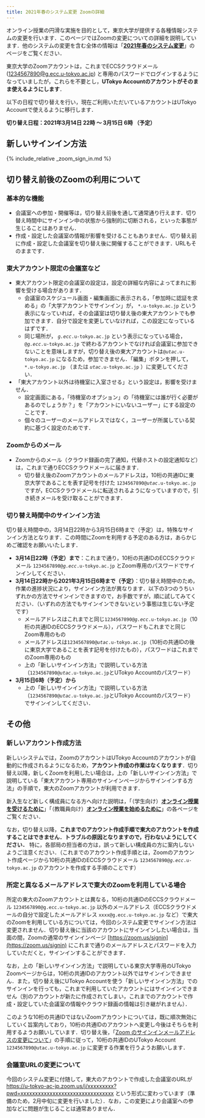 ```yaml
---
title: 2021年春のシステム変更 Zoomの詳細
---
```


オンライン授業の円滑な実施を目的として，東京大学が提供する各種情報システムの変更を行います．このページではZoomの変更についての詳細を説明しています．他のシステムの変更を含む全体の情報は「**[2021年春のシステム変更](/change2021s/)**」のページをご覧ください．

東京大学のZoomアカウントは，これまでECCSクラウドメール (1234567890@g.ecc.u-tokyo.ac.jp) と専用のパスワードでログインするようになっていましたが，これらを不要とし，**UTokyo Accountのアカウントがそのまま使えるようにします**．

以下の日程で切り替えを行い，現在ご利用いただいているアカウントはUTokyo Accountで使えるように移行します．

**切り替え日程：2021年3月14日 22時 ～ 3月15日 6時 （予定）**

## 新しいサインイン方法

{% include_relative _zoom_sign_in.md %}

## 切り替え前後のZoomの利用について

### 基本的な機能

- 会議室への参加・開催等は，切り替え前後を通して通常通り行えます．切り替え時間中にサインイン中の状態から強制的に切断される，といった事態が生じることはありません．
- 作成・設定した会議室の情報が影響を受けることもありません．切り替え前に作成・設定した会議室を切り替え後に開催することができます．URLもそのままです．

### 東大アカウント限定の会議室など

- 東大アカウント限定の会議室の設定は，設定の詳細な内容によってまれに影響を受ける場合があります．
    - 会議室のスケジュール画面・編集画面に表示される，「参加時に認証を求める」の「大学アカウントでサインイン」が， `*.u-tokyo.ac.jp` という表示になっていれば，その会議室は切り替え後の東大アカウントでも参加できます．自分で設定を変更していなければ，この設定になっているはずです．
    - 同じ場所が， <code><em>g.ecc</em>.u-tokyo.ac.jp</code> という表示になっている場合， <code>@<em>g.ecc</em>.u-tokyo.ac.jp</code> で終わるアカウントでなければ会議室に参加できないことを意味しますが，切り替え後の東大アカウントは<code>@<em>utac</em>.u-tokyo.ac.jp</code> になるため，参加できません．「編集」ボタンを押して， `*.u-tokyo.ac.jp` （または <code><em>utac</em>.u-tokyo.ac.jp</code> ）に変更してください．
- 「東大アカウント以外は待機室に入室させる」という設定は，影響を受けません．
    - 設定画面にある，「待機室のオプション」の「待機室には誰が行く必要があるのでしょうか？」を「アカウントにいないユーザー」にする設定のことです．
    - 個々のユーザーのメールアドレスではなく，ユーザーが所属している契約に基づく設定のためです．

### Zoomからのメール

- Zoomからのメール（クラウド録画の完了通知，代替ホストの設定通知など）は，これまで通りECCSクラウドメールに届きます．
    - 切り替え後のZoomアカウントのメールアドレスは，10桁の共通IDに東京大学であることを表す記号を付けた <code>1234567890@<em>utac</em>.u-tokyo.ac.jp</code> ですが，ECCSクラウドメールに転送されるようになっていますので，引き続きメールを受け取ることができます．

### 切り替え時間中のサインイン方法

切り替え時間中の，3月14日22時から3月15日6時まで（予定）は，特殊なサインイン方法となります．この時間にZoomを利用する予定のある方は，あらかじめご確認をお願いいたします．

- **3月14日22時（予定）まで**：これまで通り，10桁の共通IDのECCSクラウドメール <code>1234567890@<em>g.ecc</em>.u-tokyo.ac.jp</code> とZoom専用のパスワードでサインインしてください．
- **3月14日22時から2021年3月15日6時まで（予定）**：切り替え時間中のため，作業の進捗状況により，サインイン方法が異なります．以下の3つのうちいずれかの方法でサインインできますので，お手数ですが，順に試してみてください．（いずれの方法でもサインインできないという事態は生じない予定です）
    - メールアドレスはこれまでと同じ<code>1234567890@<em>g.ecc</em>.u-tokyo.ac.jp</code>（10桁の共通IDのECCSクラウドメール），パスワードもこれまでと同じZoom専用のもの
    - メールアドレスは<code>1234567890@<em>utac</em>.u-tokyo.ac.jp</code>（10桁の共通IDの後に東京大学であることを表す記号を付けたもの），パスワードはこれまでのZoom専用のもの
    - 上の「新しいサインイン方法」で説明している方法（<code>1234567890@<em>utac</em>.u-tokyo.ac.jp</code>とUTokyo Accountのパスワード）
- **3月15日6時（予定）から**
    - 上の「新しいサインイン方法」で説明している方法（<code>1234567890@<em>utac</em>.u-tokyo.ac.jp</code>とUTokyo Accountのパスワード）でサインインしてください．

## その他

### 新しいアカウント作成方法

新しいシステムでは，ZoomのアカウントはUTokyo Accountのアカウントが自動的に作成されるようになるため，**アカウント作成の作業はなくなります**．切り替え以降，新しくZoomを利用したい場合は，上の「新しいサインイン方法」で説明している「東大アカウント専用のサインインページからサインインする方法」の手順で，東大のZoomアカウントが利用できます．

新入生など新しく構成員になる方へ向けた説明は，「（学生向け）**[オンライン授業を受けるために](/oc/)**」「（教職員向け）**[オンライン授業を始めるために](/faculty_members/)**」の各ページをご覧ください．

なお，切り替え以降，**これまでのアカウント作成手順で東大のアカウントを作成することはできません．トラブルの原因となりますので，行わないようにしてください．** 特に，各部局の担当者の方は，誤って新しい構成員の方に案内しないようご注意ください．（これまでのアカウント作成手順とは，Zoomのアカウント作成ページから10桁の共通IDのECCSクラウドメール <code>1234567890@<em>g.ecc</em>.u-tokyo.ac.jp</code> のアカウントを作成する手順のことです）

### 所定と異なるメールアドレスで東大のZoomを利用している場合

所定の東大のZoomアカウントとは異なる，10桁の共通IDのECCSクラウドメール `1234567890@g.ecc.u-tokyo.ac.jp` 以外のメールアドレス（ECCSクラウドメールの自分で設定したメールアドレス `xxxx@g.ecc.u-tokyo.ac.jp` など）で東大のZoomを利用している方については，今回のシステム変更でサインイン方法は変更されません．切り替え後に当該のアカウントにサインインしたい場合は，当面の間，Zoomの通常のサインインページ [https://zoom.us/signin](https://zoom.us/signin) にこれまで通りのメールアドレスとパスワードを入力していただくと，サインインすることができます．

なお，上の「新しいサインイン方法」で説明している東京大学専用のUTokyo Zoomページからは，10桁の共通IDのアカウント以外ではサインインできません．また，切り替え後にUTokyo Accountを使う「新しいサインイン方法」でのサインインを行っても，これまで利用していたアカウントにはサインインできません（別のアカウントが新たに作成されてしまい，これまでのアカウントで作成・設定していた会議室の情報やクラウド録画の情報は引き継がれません）．

このような10桁の共通IDではないZoomアカウントについては，既に順次無効にしていく旨案内しており，10桁の共通IDのアカウントへ変更し今後はそちらを利用するようお願いしています．切り替え後，「[Zoom のサインインメールアドレスの変更について](/notice/zoom-address-new.html)」の手順に従って，10桁の共通IDのUTokyo Account `1234567890@utac.u-tokyo.ac.jp` に変更する作業を行うようお願いします．

### 会議室URLの変更について

今回のシステム変更に付随して，東大のアカウントで作成した会議室のURLが https://u-tokyo-ac-jp.zoom.us/j/xxxxxxxxx?pwd=xxxxxxxxxxxxxxxxxxxxxxxxxxxxxxxx という形式に変わっています（準備のため，2月中旬に変更を行いました）．なお，この変更により会議室への参加などに問題が生じることは通常ありません．
